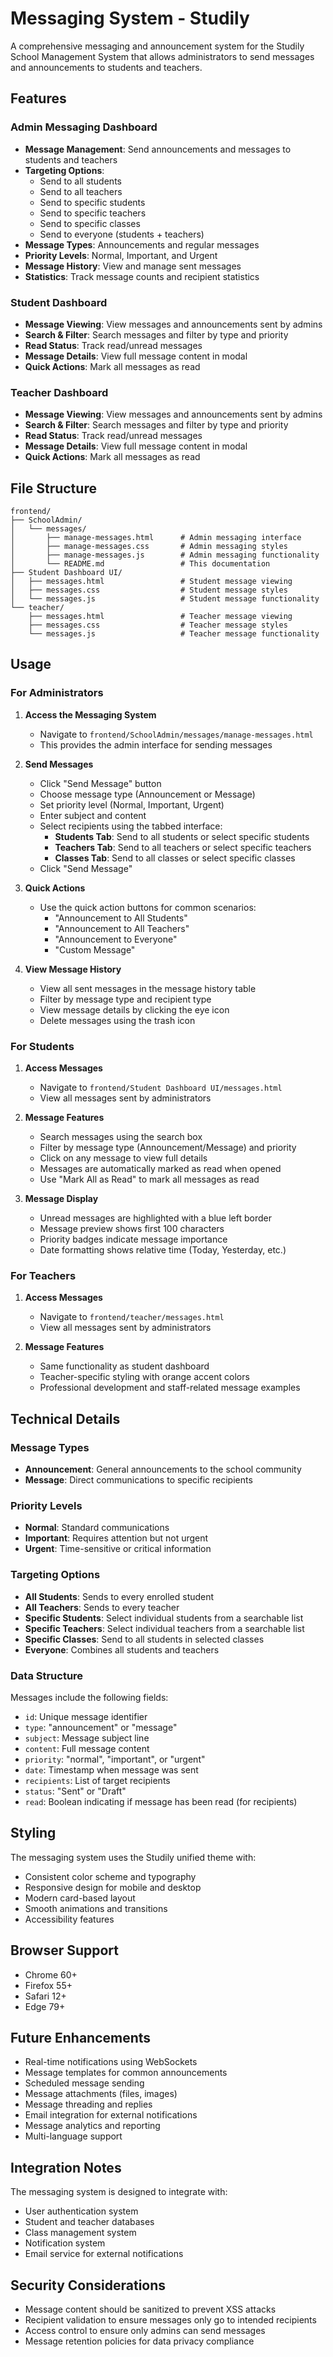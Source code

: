 # Messaging System - Studily

A comprehensive messaging and announcement system for the Studily School Management System that allows administrators to send messages and announcements to students and teachers.

## Features

### Admin Messaging Dashboard
- **Message Management**: Send announcements and messages to students and teachers
- **Targeting Options**: 
  - Send to all students
  - Send to all teachers
  - Send to specific students
  - Send to specific teachers
  - Send to specific classes
  - Send to everyone (students + teachers)
- **Message Types**: Announcements and regular messages
- **Priority Levels**: Normal, Important, and Urgent
- **Message History**: View and manage sent messages
- **Statistics**: Track message counts and recipient statistics

### Student Dashboard
- **Message Viewing**: View messages and announcements sent by admins
- **Search & Filter**: Search messages and filter by type and priority
- **Read Status**: Track read/unread messages
- **Message Details**: View full message content in modal
- **Quick Actions**: Mark all messages as read

### Teacher Dashboard
- **Message Viewing**: View messages and announcements sent by admins
- **Search & Filter**: Search messages and filter by type and priority
- **Read Status**: Track read/unread messages
- **Message Details**: View full message content in modal
- **Quick Actions**: Mark all messages as read

## File Structure

```
frontend/
├── SchoolAdmin/
│   └── messages/
│       ├── manage-messages.html      # Admin messaging interface
│       ├── manage-messages.css       # Admin messaging styles
│       ├── manage-messages.js        # Admin messaging functionality
│       └── README.md                 # This documentation
├── Student Dashboard UI/
│   ├── messages.html                 # Student message viewing
│   ├── messages.css                  # Student message styles
│   └── messages.js                   # Student message functionality
└── teacher/
    ├── messages.html                 # Teacher message viewing
    ├── messages.css                  # Teacher message styles
    └── messages.js                   # Teacher message functionality
```

## Usage

### For Administrators

1. **Access the Messaging System**
   - Navigate to `frontend/SchoolAdmin/messages/manage-messages.html`
   - This provides the admin interface for sending messages

2. **Send Messages**
   - Click "Send Message" button
   - Choose message type (Announcement or Message)
   - Set priority level (Normal, Important, Urgent)
   - Enter subject and content
   - Select recipients using the tabbed interface:
     - **Students Tab**: Send to all students or select specific students
     - **Teachers Tab**: Send to all teachers or select specific teachers
     - **Classes Tab**: Send to all classes or select specific classes
   - Click "Send Message"

3. **Quick Actions**
   - Use the quick action buttons for common scenarios:
     - "Announcement to All Students"
     - "Announcement to All Teachers"
     - "Announcement to Everyone"
     - "Custom Message"

4. **View Message History**
   - View all sent messages in the message history table
   - Filter by message type and recipient type
   - View message details by clicking the eye icon
   - Delete messages using the trash icon

### For Students

1. **Access Messages**
   - Navigate to `frontend/Student Dashboard UI/messages.html`
   - View all messages sent by administrators

2. **Message Features**
   - Search messages using the search box
   - Filter by message type (Announcement/Message) and priority
   - Click on any message to view full details
   - Messages are automatically marked as read when opened
   - Use "Mark All as Read" to mark all messages as read

3. **Message Display**
   - Unread messages are highlighted with a blue left border
   - Message preview shows first 100 characters
   - Priority badges indicate message importance
   - Date formatting shows relative time (Today, Yesterday, etc.)

### For Teachers

1. **Access Messages**
   - Navigate to `frontend/teacher/messages.html`
   - View all messages sent by administrators

2. **Message Features**
   - Same functionality as student dashboard
   - Teacher-specific styling with orange accent colors
   - Professional development and staff-related message examples

## Technical Details

### Message Types
- **Announcement**: General announcements to the school community
- **Message**: Direct communications to specific recipients

### Priority Levels
- **Normal**: Standard communications
- **Important**: Requires attention but not urgent
- **Urgent**: Time-sensitive or critical information

### Targeting Options
- **All Students**: Sends to every enrolled student
- **All Teachers**: Sends to every teacher
- **Specific Students**: Select individual students from a searchable list
- **Specific Teachers**: Select individual teachers from a searchable list
- **Specific Classes**: Send to all students in selected classes
- **Everyone**: Combines all students and teachers

### Data Structure
Messages include the following fields:
- `id`: Unique message identifier
- `type`: "announcement" or "message"
- `subject`: Message subject line
- `content`: Full message content
- `priority`: "normal", "important", or "urgent"
- `date`: Timestamp when message was sent
- `recipients`: List of target recipients
- `status`: "Sent" or "Draft"
- `read`: Boolean indicating if message has been read (for recipients)

## Styling

The messaging system uses the Studily unified theme with:
- Consistent color scheme and typography
- Responsive design for mobile and desktop
- Modern card-based layout
- Smooth animations and transitions
- Accessibility features

## Browser Support

- Chrome 60+
- Firefox 55+
- Safari 12+
- Edge 79+

## Future Enhancements

- Real-time notifications using WebSockets
- Message templates for common announcements
- Scheduled message sending
- Message attachments (files, images)
- Message threading and replies
- Email integration for external notifications
- Message analytics and reporting
- Multi-language support

## Integration Notes

The messaging system is designed to integrate with:
- User authentication system
- Student and teacher databases
- Class management system
- Notification system
- Email service for external notifications

## Security Considerations

- Message content should be sanitized to prevent XSS attacks
- Recipient validation to ensure messages only go to intended recipients
- Access control to ensure only admins can send messages
- Message retention policies for data privacy compliance 
